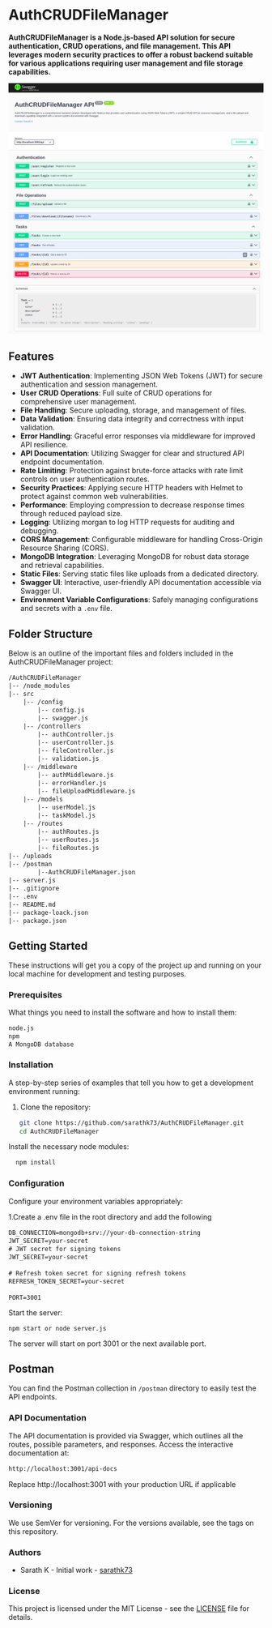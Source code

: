 # AuthCRUDFileManager
<b>AuthCRUDFileManager is a Node.js-based API solution for secure authentication, CRUD operations, and file management. This API leverages modern security practices to offer a robust backend suitable for various applications requiring user management and file storage capabilities.</b>

![Swagger UI](/images/task2_1.png)
![Swagger UI](/images/task2_2.png)

## Features

- **JWT Authentication**: Implementing JSON Web Tokens (JWT) for secure authentication and session management.
- **User CRUD Operations**: Full suite of CRUD operations for comprehensive user management.
- **File Handling**: Secure uploading, storage, and management of files.
- **Data Validation**: Ensuring data integrity and correctness with input validation.
- **Error Handling**: Graceful error responses via middleware for improved API resilience.
- **API Documentation**: Utilizing Swagger for clear and structured API endpoint documentation.
- **Rate Limiting**: Protection against brute-force attacks with rate limit controls on user authentication routes.
- **Security Practices**: Applying secure HTTP headers with Helmet to protect against common web vulnerabilities.
- **Performance**: Employing compression to decrease response times through reduced payload size.
- **Logging**: Utilizing morgan to log HTTP requests for auditing and debugging.
- **CORS Management**: Configurable middleware for handling Cross-Origin Resource Sharing (CORS).
- **MongoDB Integration**: Leveraging MongoDB for robust data storage and retrieval capabilities.
- **Static Files**: Serving static files like uploads from a dedicated directory.
- **Swagger UI**: Interactive, user-friendly API documentation accessible via Swagger UI.
- **Environment Variable Configurations**: Safely managing configurations and secrets with a `.env` file.

## Folder Structure

Below is an outline of the important files and folders included in the AuthCRUDFileManager project:
```
/AuthCRUDFileManager
|-- /node_modules
|-- src
    |-- /config
        |-- config.js
        |-- swagger.js
    |-- /controllers
        |-- authController.js
        |-- userController.js
        |-- fileController.js
        |-- validation.js
    |-- /middleware
        |-- authMiddleware.js
        |-- errorHandler.js
        |-- fileUploadMiddleware.js
    |-- /models
        |-- userModel.js
        |-- taskModel.js
    |-- /routes
        |-- authRoutes.js
        |-- userRoutes.js
        |-- fileRoutes.js
|-- /uploads
|-- /postman
        |--AuthCRUDFileManager.json
|-- server.js
|-- .gitignore
|-- .env
|-- README.md
|-- package-loack.json
|-- package.json

```

## Getting Started

These instructions will get you a copy of the project up and running on your local machine for development and testing purposes.

### Prerequisites

What things you need to install the software and how to install them:

```
node.js
npm
A MongoDB database
```
### Installation

A step-by-step series of examples that tell you how to get a development environment running:

1. Clone the repository:
```bash
   git clone https://github.com/sarathk73/AuthCRUDFileManager.git
   cd AuthCRUDFileManager


```
Install the necessary node modules:
 ```bash
   npm install
```


### Configuration

Configure your environment variables appropriately:

 1.Create a .env file in the root directory and add the following
```plain
DB_CONNECTION=mongodb+srv://your-db-connection-string
JWT_SECRET=your-secret
# JWT secret for signing tokens
JWT_SECRET=your-secret

# Refresh token secret for signing refresh tokens
REFRESH_TOKEN_SECRET=your-secret

PORT=3001
```
Start the server:
```
npm start or node server.js
```
The server will start on port 3001 or the next available port.

## Postman

You can find the Postman collection in `/postman` directory to easily test the API endpoints.


### API Documentation
The API documentation is provided via Swagger, which outlines all the routes, possible parameters, and responses. Access the interactive documentation at:
```bash
http://localhost:3001/api-docs
```
Replace http://localhost:3001 with your production URL if applicable

### Versioning
We use SemVer for versioning. For the versions available, see the tags on this repository.

### Authors

- Sarath K - Initial work - [sarathk73](https://github.com/sarathk73)

### License

This project is licensed under the MIT License - see the [LICENSE](LICENSE) file for details.

